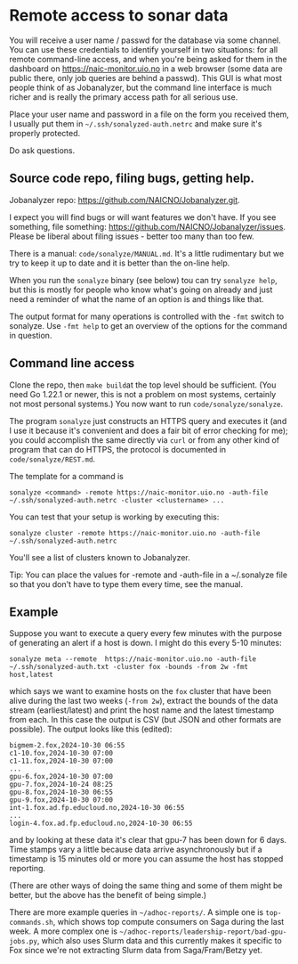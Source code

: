 # Remote access to sonar data

You will receive a user name / passwd for the database via some channel.  You can use these
credentials to identify yourself in two situations: for all remote command-line access, and when
you're being asked for them in the dashboard on https://naic-monitor.uio.no in a web browser (some
data are public there, only job queries are behind a passwd).  This GUI is what most people think of
as Jobanalyzer, but the command line interface is much richer and is really the primary access path
for all serious use.

Place your user name and password in a file on the form you received them, I usually put them in
`~/.ssh/sonalyzed-auth.netrc` and make sure it's properly protected.

Do ask questions.


## Source code repo, filing bugs, getting help.

Jobanalyzer repo: https://github.com/NAICNO/Jobanalyzer.git.

I expect you will find bugs or will want features we don't have. If you see something, file
something: https://github.com/NAICNO/Jobanalyzer/issues.  Please be liberal about filing issues -
better too many than too few.

There is a manual: `code/sonalyze/MANUAL.md`.  It's a little rudimentary but we try to keep it up to
date and it is better than the on-line help.

When you run the `sonalyze` binary (see below) tou can try `sonalyze help`, but this is mostly for
people who know what's going on already and just need a reminder of what the name of an option is
and things like that.

The output format for many operations is controlled with the `-fmt` switch to sonalyze.  Use `-fmt
help` to get an overview of the options for the command in question.


## Command line access

Clone the repo, then `make build`at the top level should be sufficient.  (You need Go 1.22.1 or
newer, this is not a problem on most systems, certainly not most personal systems.)  You now want to
run `code/sonalyze/sonalyze`.

The program `sonalyze` just constructs an HTTPS query and executes it (and I use it because it's
convenient and does a fair bit of error checking for me); you could accomplish the same directly via
`curl` or from any other kind of program that can do HTTPS, the protocol is documented in
`code/sonalyze/REST.md`.

The template for a command is

```
sonalyze <command> -remote https://naic-monitor.uio.no -auth-file ~/.ssh/sonalyzed-auth.netrc -cluster <clustername> ...
```

You can test that your setup is working by executing this:

```
sonalyze cluster -remote https://naic-monitor.uio.no -auth-file ~/.ssh/sonalyzed-auth.netrc
```

You'll see a list of clusters known to Jobanalyzer.

Tip: You can place the values for -remote and -auth-file in a ~/.sonalyze file so that you don't have to
type them every time, see the manual.


## Example

Suppose you want to execute a query every few minutes with the purpose of generating an alert if a
host is down.  I might do this every 5-10 minutes:

```
sonalyze meta --remote  https://naic-monitor.uio.no -auth-file ~/.ssh/sonalyzed-auth.txt -cluster fox -bounds -from 2w -fmt host,latest
```

which says we want to examine hosts on the `fox` cluster that have been alive during the last two
weeks (`-from 2w`), extract the bounds of the data stream (earliest/latest) and print the host name
and the latest timestamp from each.  In this case the output is CSV (but JSON and other formats are
possible).  The output looks like this (edited):

```
bigmem-2.fox,2024-10-30 06:55
c1-10.fox,2024-10-30 07:00
c1-11.fox,2024-10-30 07:00
...
gpu-6.fox,2024-10-30 07:00
gpu-7.fox,2024-10-24 08:25
gpu-8.fox,2024-10-30 06:55
gpu-9.fox,2024-10-30 07:00
int-1.fox.ad.fp.educloud.no,2024-10-30 06:55
...
login-4.fox.ad.fp.educloud.no,2024-10-30 06:55
```

and by looking at these data it's clear that gpu-7 has been down for 6 days.  Time stamps vary a
little because data arrive asynchronously but if a timestamp is 15 minutes old or more you can
assume the host has stopped reporting.

(There are other ways of doing the same thing and some of them might be better, but the above has
the benefit of being simple.)

There are more example queries in `~/adhoc-reports/`.  A simple one is `top-commands.sh`, which
shows top compute consumers on Saga during the last week.  A more complex one is
`~/adhoc-reports/leadership-report/bad-gpu-jobs.py`, which also uses Slurm data and this currently
makes it specific to Fox since we're not extracting Slurm data from Saga/Fram/Betzy yet.
